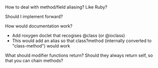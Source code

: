 How to deal with method/field aliasing?  Like Ruby?

Should I implement forward?

How would documentation work? 

* Add roxygen doclet that recogises @class (or @ioclass)
* This would add an alias so that class?method (internally converted to "class-method") would work

What should modifier functions return?  Should they always return self, so that you can chain methods?
